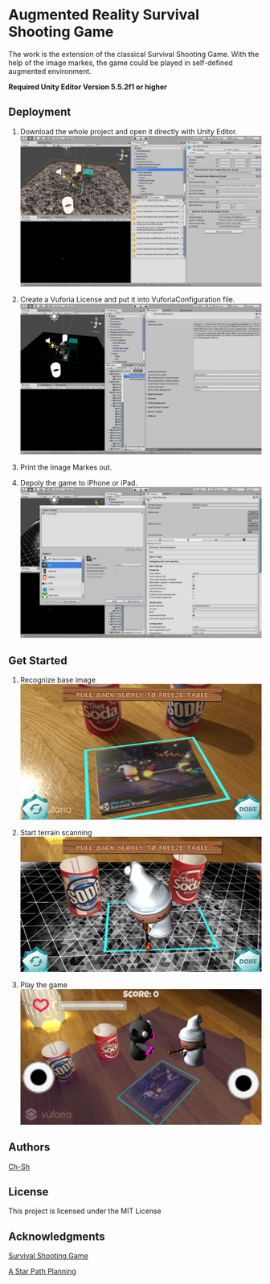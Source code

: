 # Augmented Reality Survival Shooting Game 
The work is the extension of the classical Survival Shooting Game. With the help of the image markes,
the game could be played in self-defined augmented environment.

**Required Unity Editor Version 5.5.2f1 or higher**

## Deployment   

1. Download the whole project and open it directly with Unity Editor.
![Editor](/Res/Editor.png)

2. Create a Vuforia License and put it into VuforiaConfiguration file.
![Vuforia](/Res/Vuforia.png)

3. Print the Image Markes out.
4. Depoly the game to iPhone or iPad.
![Build](/Res/Build.png)

## Get Started 

1. Recognize base image
![Base](/Res/Start.PNG)

2. Start terrain scanning
![Terrain](/Res/Scanning.PNG)

3. Play the game 
![Play](/Res/Play.PNG)

## Authors

[Ch-Sh](https://github.com/Ch-Sh)


## License

This project is licensed under the MIT License

## Acknowledgments

[Survival Shooting Game](https://www.assetstore.unity3d.com/en/#!/content/40756)

[A Star Path Planning](https://arongranberg.com/astar/)

